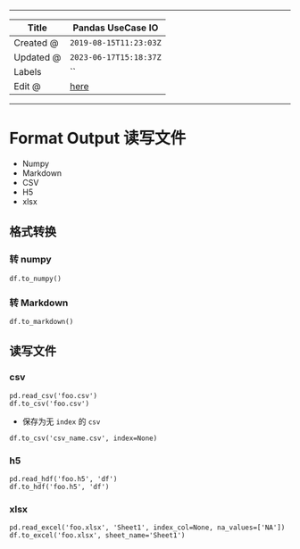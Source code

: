 -----

| Title     | Pandas UseCase IO                                    |
| --------- | ---------------------------------------------------- |
| Created @ | `2019-08-15T11:23:03Z`                               |
| Updated @ | `2023-06-17T15:18:37Z`                               |
| Labels    | \`\`                                                 |
| Edit @    | [here](https://github.com/junxnone/xwiki/issues/188) |

-----

# Format Output 读写文件

  - Numpy
  - Markdown
  - CSV
  - H5
  - xlsx

## 格式转换

### 转 numpy

    df.to_numpy()

### 转 Markdown

    df.to_markdown()

## 读写文件

### csv

    pd.read_csv('foo.csv')
    df.to_csv('foo.csv')

  - 保存为无 `index` 的 `csv`

<!-- end list -->

    df.to_csv('csv_name.csv', index=None)

### h5

    pd.read_hdf('foo.h5', 'df')
    df.to_hdf('foo.h5', 'df')

### xlsx

    pd.read_excel('foo.xlsx', 'Sheet1', index_col=None, na_values=['NA'])
    df.to_excel('foo.xlsx', sheet_name='Sheet1')
